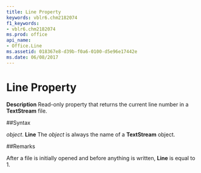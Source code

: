 ```yaml
---
title: Line Property
keywords: vblr6.chm2182074
f1_keywords:
- vblr6.chm2182074
ms.prod: office
api_name:
- Office.Line
ms.assetid: 018367e8-d39b-f0a6-0100-d5e96e17442e
ms.date: 06/08/2017
---
```



# Line Property



 **Description**
Read-only property that returns the current line number in a  **TextStream** file.

##Syntax

_object_. **Line**
The  _object_ is always the name of a **TextStream** object.

##Remarks

After a file is initially opened and before anything is written,  **Line** is equal to 1.

